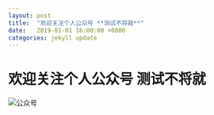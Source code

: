 ```yaml
---
layout: post
title:  "欢迎关注个人公众号 **测试不将就**"
date:   2019-01-01 16:00:00 +0800
categories: jekyll update
---
```


# 欢迎关注个人公众号 **测试不将就**

![公众号](https://slxiao.github.io/imgs/wechat.png)